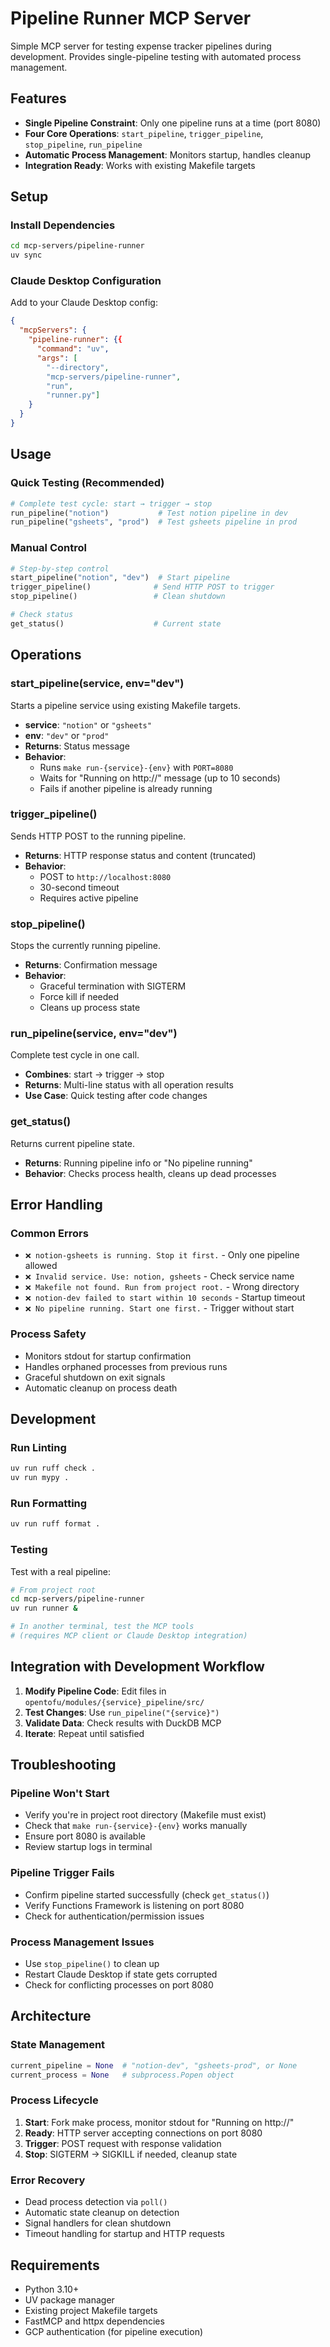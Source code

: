 # Pipeline Runner MCP Server

Simple MCP server for testing expense tracker pipelines during development. Provides single-pipeline testing with automated process management.

## Features

- **Single Pipeline Constraint**: Only one pipeline runs at a time (port 8080)
- **Four Core Operations**: `start_pipeline`, `trigger_pipeline`, `stop_pipeline`, `run_pipeline`
- **Automatic Process Management**: Monitors startup, handles cleanup
- **Integration Ready**: Works with existing Makefile targets

## Setup

### Install Dependencies

```bash
cd mcp-servers/pipeline-runner
uv sync
```

### Claude Desktop Configuration

Add to your Claude Desktop config:

```json
{
  "mcpServers": {
    "pipeline-runner": {{
      "command": "uv",
      "args": [
        "--directory",
        "mcp-servers/pipeline-runner",
        "run",
        "runner.py"]
    }
  }
}
```

## Usage

### Quick Testing (Recommended)

```python
# Complete test cycle: start → trigger → stop
run_pipeline("notion")           # Test notion pipeline in dev
run_pipeline("gsheets", "prod")  # Test gsheets pipeline in prod
```

### Manual Control

```python
# Step-by-step control
start_pipeline("notion", "dev")  # Start pipeline
trigger_pipeline()              # Send HTTP POST to trigger
stop_pipeline()                 # Clean shutdown

# Check status
get_status()                    # Current state
```

## Operations

### start_pipeline(service, env="dev")

Starts a pipeline service using existing Makefile targets.

- **service**: `"notion"` or `"gsheets"`
- **env**: `"dev"` or `"prod"`
- **Returns**: Status message
- **Behavior**:
  - Runs `make run-{service}-{env}` with `PORT=8080`
  - Waits for "Running on http://" message (up to 10 seconds)
  - Fails if another pipeline is already running

### trigger_pipeline()

Sends HTTP POST to the running pipeline.

- **Returns**: HTTP response status and content (truncated)
- **Behavior**:
  - POST to `http://localhost:8080`
  - 30-second timeout
  - Requires active pipeline

### stop_pipeline()

Stops the currently running pipeline.

- **Returns**: Confirmation message
- **Behavior**:
  - Graceful termination with SIGTERM
  - Force kill if needed
  - Cleans up process state

### run_pipeline(service, env="dev")

Complete test cycle in one call.

- **Combines**: start → trigger → stop
- **Returns**: Multi-line status with all operation results
- **Use Case**: Quick testing after code changes

### get_status()

Returns current pipeline state.

- **Returns**: Running pipeline info or "No pipeline running"
- **Behavior**: Checks process health, cleans up dead processes

## Error Handling

### Common Errors

- `❌ notion-gsheets is running. Stop it first.` - Only one pipeline allowed
- `❌ Invalid service. Use: notion, gsheets` - Check service name
- `❌ Makefile not found. Run from project root.` - Wrong directory
- `❌ notion-dev failed to start within 10 seconds` - Startup timeout
- `❌ No pipeline running. Start one first.` - Trigger without start

### Process Safety

- Monitors stdout for startup confirmation
- Handles orphaned processes from previous runs
- Graceful shutdown on exit signals
- Automatic cleanup on process death

## Development

### Run Linting

```bash
uv run ruff check .
uv run mypy .
```

### Run Formatting

```bash
uv run ruff format .
```

### Testing

Test with a real pipeline:

```bash
# From project root
cd mcp-servers/pipeline-runner
uv run runner &

# In another terminal, test the MCP tools
# (requires MCP client or Claude Desktop integration)
```

## Integration with Development Workflow

1. **Modify Pipeline Code**: Edit files in `opentofu/modules/{service}_pipeline/src/`
2. **Test Changes**: Use `run_pipeline("{service}")`
3. **Validate Data**: Check results with DuckDB MCP
4. **Iterate**: Repeat until satisfied

## Troubleshooting

### Pipeline Won't Start

- Verify you're in project root directory (Makefile must exist)
- Check that `make run-{service}-{env}` works manually
- Ensure port 8080 is available
- Review startup logs in terminal

### Pipeline Trigger Fails

- Confirm pipeline started successfully (check `get_status()`)
- Verify Functions Framework is listening on port 8080
- Check for authentication/permission issues

### Process Management Issues

- Use `stop_pipeline()` to clean up
- Restart Claude Desktop if state gets corrupted
- Check for conflicting processes on port 8080

## Architecture

### State Management

```python
current_pipeline = None  # "notion-dev", "gsheets-prod", or None
current_process = None   # subprocess.Popen object
```

### Process Lifecycle

1. **Start**: Fork make process, monitor stdout for "Running on http://"
2. **Ready**: HTTP server accepting connections on port 8080
3. **Trigger**: POST request with response validation
4. **Stop**: SIGTERM → SIGKILL if needed, cleanup state

### Error Recovery

- Dead process detection via `poll()`
- Automatic state cleanup on detection
- Signal handlers for clean shutdown
- Timeout handling for startup and HTTP requests

## Requirements

- Python 3.10+
- UV package manager
- Existing project Makefile targets
- FastMCP and httpx dependencies
- GCP authentication (for pipeline execution)
